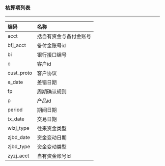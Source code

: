 ### 核算项列表
- - -
编码            |   名称
:---------------|:----------------------
acct            | 括自有资金与备付金账号
bfj_acct        |	备付金账号id
bi              | 银行接口编号
c               | 客户id
cust_proto      | 客户协议
e_date          | 差错日期
fp              | 周期确认规则
p               | 产品id
period          | 期间日期
tx_date         | 交易日期
wlzj_type       | 往来资金类型
zjbd_date       | 资金变动日期
zjbd_type       | 资金变动类型
zyzj_acct       | 自有资金账号id
